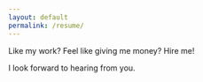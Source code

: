 ```yaml
---
layout: default
permalink: /resume/
---
```


<!-- todo: add a way to generate this -->
Like my work? Feel like giving me money? Hire me!

I look forward to hearing from you.